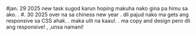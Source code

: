 #jan. 29 2025 
new task sugod karun hoping makuha nako gina pa himu sa ako. .
#. 30 2025
 over na sa chiness new year . dli pajud nako ma gets ang responsive sa CSS ahak. . 
 maka ulit na kaau!. . ma copy and design pero dli ang responsive! , ,unsa namani!